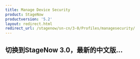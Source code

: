 ```yaml
---
title: Manage Device Security
product: StageNow
productversion: '5.2'
layout: redirect.html
redirect_url: /stagenow/sn-cn/3-0/Profiles/managesecurity/
---
```


## 切换到StageNow 3.0，最新的中文版...
